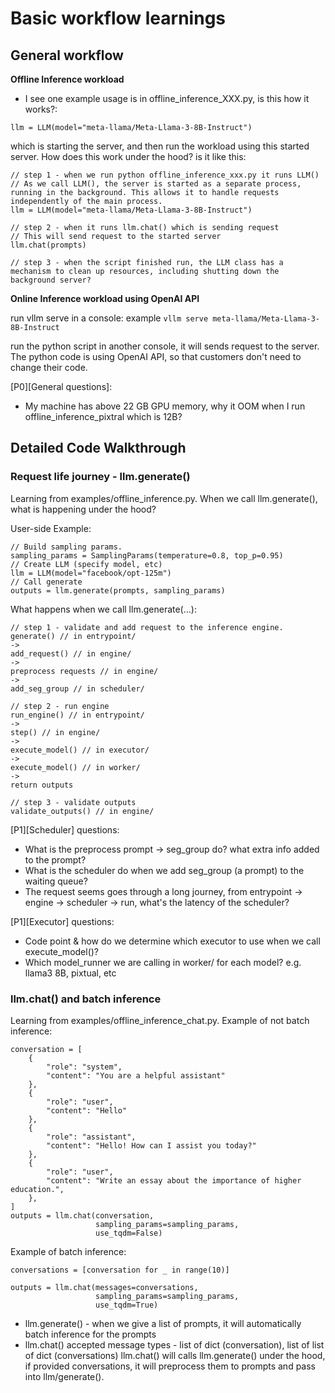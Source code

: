 # Basic workflow learnings

## General workflow

**Offline Inference workload**
- I see one example usage is in offline_inference_XXX.py, is this how it works?:
```
llm = LLM(model="meta-llama/Meta-Llama-3-8B-Instruct")
```
which is starting the server, and then run the workload using this started server. How does this work under the hood?
is it like this:
```
// step 1 - when we run python offline_inference_xxx.py it runs LLM()
// As we call LLM(), the server is started as a separate process, running in the background. This allows it to handle requests independently of the main process.
llm = LLM(model="meta-llama/Meta-Llama-3-8B-Instruct")

// step 2 - when it runs llm.chat() which is sending request
// This will send request to the started server
llm.chat(prompts)

// step 3 - when the script finished run, the LLM class has a mechanism to clean up resources, including shutting down the background server?
```


**Online Inference workload using OpenAI API**

run vllm serve in a console:
example `vllm serve meta-llama/Meta-Llama-3-8B-Instruct`

run the python script in another console, it will sends request to the server.
The python code is using OpenAI API, so that customers don't need to change their code.


[P0][General questions]:
- My machine has above 22 GB GPU memory, why it OOM when I run offline_inference_pixtral which is 12B?

## Detailed Code Walkthrough

### Request life journey - llm.generate()
Learning from examples/offline_inference.py.
When we call llm.generate(), what is happening under the hood?

User-side Example:
```
// Build sampling params.
sampling_params = SamplingParams(temperature=0.8, top_p=0.95)
// Create LLM (specify model, etc)
llm = LLM(model="facebook/opt-125m")
// Call generate
outputs = llm.generate(prompts, sampling_params)
```

What happens when we call llm.generate(...):
```
// step 1 - validate and add request to the inference engine.
generate() // in entrypoint/
->
add_request() // in engine/
->
preprocess requests // in engine/
-> 
add_seg_group // in scheduler/

// step 2 - run engine
run_engine() // in entrypoint/
->
step() // in engine/
-> 
execute_model() // in executor/ 
->
execute_model() // in worker/
-> 
return outputs

// step 3 - validate outputs
validate_outputs() // in engine/
```

[P1][Scheduler] questions:
- What is the preprocess prompt -> seg_group do? what extra info added to the prompt?
- What is the scheduler do when we add seg_group (a prompt) to the waiting queue?
- The request seems goes through a long journey, from entrypoint -> engine -> scheduler -> run, what's the latency of the scheduler?

[P1][Executor] questions:
- Code point & how do we determine which executor to use when we call execute_model()?
- Which model_runner we are calling in worker/ for each model? e.g. llama3 8B, pixtual, etc

### llm.chat() and batch inference
Learning from examples/offline_inference_chat.py.
Example of not batch inference:
```
conversation = [
    {
        "role": "system",
        "content": "You are a helpful assistant"
    },
    {
        "role": "user",
        "content": "Hello"
    },
    {
        "role": "assistant",
        "content": "Hello! How can I assist you today?"
    },
    {
        "role": "user",
        "content": "Write an essay about the importance of higher education.",
    },
]
outputs = llm.chat(conversation,
                   sampling_params=sampling_params,
                   use_tqdm=False)
```

Example of batch inference: 
```
conversations = [conversation for _ in range(10)]

outputs = llm.chat(messages=conversations,
                   sampling_params=sampling_params,
                   use_tqdm=True)
```

- llm.generate() - when we give a list of prompts, it will automatically batch inference for the prompts
- llm.chat() accepted message types - list of dict (conversation), list of list of dict (conversations)
  llm.chat() will calls llm.generate() under the hood, if provided conversations, it will preprocess them to prompts and pass into llm/generate().



